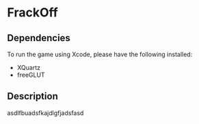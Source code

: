 # FrackOff
## Dependencies
To run the game using Xcode, please have the following installed:
* XQuartz
* freeGLUT

## Description
asdlfbuadsfkajdlgfjadsfasd

